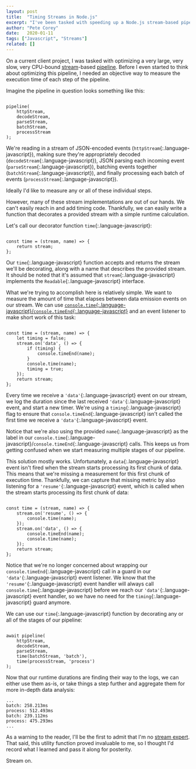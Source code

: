 ```yaml
---
layout: post
title:  "Timing Streams in Node.js"
excerpt: "I've been tasked with speeding up a Node.js stream-based pipeline. The first step of making something faster is figuring out how slow it is. Check out this small helper function I wrote to do just that!"
author: "Pete Corey"
date:   2020-01-11
tags: ["Javascript", "Streams"]
related: []
---
```


On a current client project, I was tasked with optimizing a very large, very slow, very CPU-bound [stream](https://nodejs.org/api/stream.html)-based [pipeline](https://nodejs.org/api/stream.html#stream_stream_pipeline_streams_callback). Before I even started to think about optimizing this pipeline, I needed an objective way to measure the execution time of each step of the pipeline.

Imagine the pipeline in question looks something like this:

<pre class='language-javascript'><code class='language-javascript'>
pipeline(
    httpStream,
    decodeStream,
    parseStream,
    batchStream,
    processStream
);
</code></pre>

We're reading in a stream of JSON-encoded events (`httpStream`{:.language-javascript}), making sure they're appropriately decoded (`decodeStream`{:.language-javascript}), JSON parsing each incoming event (`parseStream`{:.language-javascript}), batching events together (`batchStream`{:.language-javascript}), and finally processing each batch of events (`processStream`{:.language-javascript}).

Ideally I'd like to measure any or all of these individual steps.

However, many of these stream implementations are out of our hands. We can't easily reach in and add timing code. Thankfully, we can easily write a function that decorates a provided stream with a simple runtime calculation.

Let's call our decorator function `time`{:.language-javascript}:

<pre class='language-javascript'><code class='language-javascript'>
const time = (stream, name) => {
    return stream;
};
</code></pre>

Our `time`{:.language-javascript} function accepts and returns the stream we'll be decorating, along with a name that describes the provided stream. It should be noted that it's assumed that `stream`{:.language-javascript} implements the `Readable`{:.language-javascript} interface.

What we're trying to accomplish here is relatively simple. We want to measure the amount of time that elapses between data emission events on our stream. We can use [`console.time`{:.language-javascript}/`console.timeEnd`{:.language-javascript}](https://developer.mozilla.org/en-US/docs/Web/API/Console/time) and an event listener to make short work of this task:

<pre class='language-javascript'><code class='language-javascript'>
const time = (stream, name) => {
    let timing = false;
    stream.on('data', () => {
        if (timing) {
            console.timeEnd(name);
        }
        console.time(name);
        timing = true;
    });
    return stream;
};
</code></pre>

Every time we receive a `'data'`{:.language-javascript} event on our stream, we log the duration since the last received `'data'`{:.language-javascript} event, and start a new timer. We're using a `timing`{:.language-javascript} flag to ensure that `console.timeEnd`{:.language-javascript} isn't called the first time we receive a `'data'`{:.language-javascript} event.

Notice that we're also using the provided `name`{:.language-javascript} as the label in our `console.time`{:.language-javascript}/`console.timeEnd`{:.language-javascript} calls. This keeps us from getting confused when we start measuring multiple stages of our pipeline.

This solution mostly works. Unfortunately, a `data`{:.language-javascript} event isn't fired when the stream starts processing its first chunk of data. This means that we're missing a measurement for this first chunk of execution time. Thankfully, we can capture that missing metric by also listening for a `'resume'`{:.language-javascript} event, which is called when the stream starts processing its first chunk of data:

<pre class='language-javascript'><code class='language-javascript'>
const time = (stream, name) => {
    stream.on('resume', () => {
        console.time(name);
    });
    stream.on('data', () => {
        console.timeEnd(name);
        console.time(name);
    });
    return stream;
};
</code></pre>

Notice that we're no longer concerned about wrapping our `console.timeEnd`{:.language-javascript} call in a guard in our `'data'`{:.language-javascript} event listener. We know that the `'resume'`{:.language-javascript} event handler will always call `console.time`{:.language-javascript} before we reach our `'data'`{:.language-javascript} event handler, so we have no need for the `timing`{:.language-javascript} guard anymore.

We can use our `time`{:.language-javascript} function by decorating any or all of the stages of our pipeline:

<pre class='language-javascript'><code class='language-javascript'>
await pipeline(
    httpStream,
    decodeStream,
    parseStream,
    time(batchStream, 'batch'),
    time(processStream, 'process')
);
</code></pre>

Now that our runtime durations are finding their way to the logs, we can either use them as-is, or take things a step further and aggregate them for more in-depth data analysis:

<pre class='language-*'><code class='language-*'>...
batch: 258.213ms
process: 512.493ms
batch: 239.112ms
process: 475.293ms
...
</code></pre>

As a warning to the reader, I'll be the first to admit that I'm no [stream expert](https://github.com/substack/stream-handbook). That said, this utility function proved invaluable to me, so I thought I'd record what I learned and pass it along for posterity.

Stream on.
